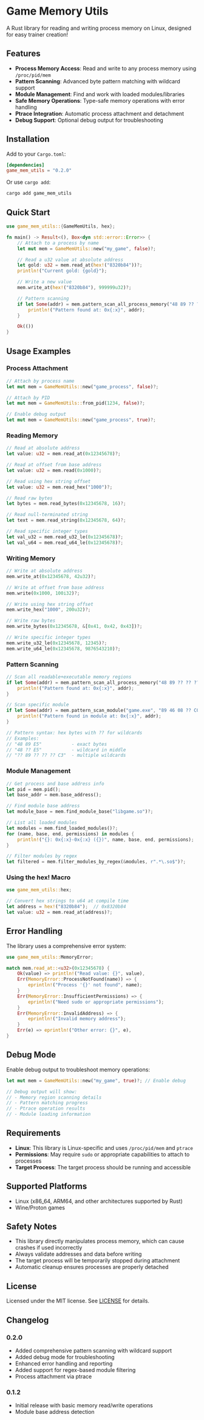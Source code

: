 # Game Memory Utils

A Rust library for reading and writing process memory on Linux, designed for easy trainer creation!

## Features

- **Process Memory Access**: Read and write to any process memory using `/proc/pid/mem`
- **Pattern Scanning**: Advanced byte pattern matching with wildcard support
- **Module Management**: Find and work with loaded modules/libraries
- **Safe Memory Operations**: Type-safe memory operations with error handling
- **Ptrace Integration**: Automatic process attachment and detachment
- **Debug Support**: Optional debug output for troubleshooting

## Installation

Add to your `Cargo.toml`:

```toml
[dependencies]
game_mem_utils = "0.2.0"
```

Or use `cargo add`:

```bash
cargo add game_mem_utils
```

## Quick Start

```rust
use game_mem_utils::{GameMemUtils, hex};

fn main() -> Result<(), Box<dyn std::error::Error>> {
    // Attach to a process by name
    let mut mem = GameMemUtils::new("my_game", false)?;

    // Read a u32 value at absolute address
    let gold: u32 = mem.read_at(hex!("8320b84"))?;
    println!("Current gold: {gold}");

    // Write a new value
    mem.write_at(hex!("8320b84"), 999999u32)?;

    // Pattern scanning
    if let Some(addr) = mem.pattern_scan_all_process_memory("48 89 ?? ?? ?? C3")? {
        println!("Pattern found at: 0x{:x}", addr);
    }

    Ok(())
}
```

## Usage Examples

### Process Attachment

```rust
// Attach by process name
let mut mem = GameMemUtils::new("game_process", false)?;

// Attach by PID
let mut mem = GameMemUtils::from_pid(1234, false)?;

// Enable debug output
let mut mem = GameMemUtils::new("game_process", true)?;
```

### Reading Memory

```rust
// Read at absolute address
let value: u32 = mem.read_at(0x12345678)?;

// Read at offset from base address
let value: u32 = mem.read(0x1000)?;

// Read using hex string offset
let value: u32 = mem.read_hex("1000")?;

// Read raw bytes
let bytes = mem.read_bytes(0x12345678, 16)?;

// Read null-terminated string
let text = mem.read_string(0x12345678, 64)?;

// Read specific integer types
let val_u32 = mem.read_u32_le(0x12345678)?;
let val_u64 = mem.read_u64_le(0x12345678)?;
```

### Writing Memory

```rust
// Write at absolute address
mem.write_at(0x12345678, 42u32)?;

// Write at offset from base address
mem.write(0x1000, 100i32)?;

// Write using hex string offset
mem.write_hex("1000", 200u32)?;

// Write raw bytes
mem.write_bytes(0x12345678, &[0x41, 0x42, 0x43])?;

// Write specific integer types
mem.write_u32_le(0x12345678, 12345)?;
mem.write_u64_le(0x12345678, 9876543210)?;
```

### Pattern Scanning

```rust
// Scan all readable+executable memory regions
if let Some(addr) = mem.pattern_scan_all_process_memory("48 89 ?? ?? ?? C3")? {
    println!("Pattern found at: 0x{:x}", addr);
}

// Scan specific module
if let Some(addr) = mem.pattern_scan_module("game.exe", "89 46 08 ?? C0")? {
    println!("Pattern found in module at: 0x{:x}", addr);
}

// Pattern syntax: hex bytes with ?? for wildcards
// Examples:
// "48 89 E5"           - exact bytes
// "48 ?? E5"           - wildcard in middle
// "?? 89 ?? ?? ?? C3"  - multiple wildcards
```

### Module Management

```rust
// Get process and base address info
let pid = mem.pid();
let base_addr = mem.base_address();

// Find module base address
let module_base = mem.find_module_base("libgame.so")?;

// List all loaded modules
let modules = mem.find_loaded_modules()?;
for (name, base, end, permissions) in modules {
    println!("{}: 0x{:x}-0x{:x} ({})", name, base, end, permissions);
}

// Filter modules by regex
let filtered = mem.filter_modules_by_regex(&modules, r".*\.so$")?;
```

### Using the hex! Macro

```rust
use game_mem_utils::hex;

// Convert hex strings to u64 at compile time
let address = hex!("8320b84");  // 0x8320b84
let value: u32 = mem.read_at(address)?;
```

## Error Handling

The library uses a comprehensive error system:

```rust
use game_mem_utils::MemoryError;

match mem.read_at::<u32>(0x12345678) {
    Ok(value) => println!("Read value: {}", value),
    Err(MemoryError::ProcessNotFound(name)) => {
        eprintln!("Process '{}' not found", name);
    }
    Err(MemoryError::InsufficientPermissions) => {
        eprintln!("Need sudo or appropriate permissions");
    }
    Err(MemoryError::InvalidAddress) => {
        eprintln!("Invalid memory address");
    }
    Err(e) => eprintln!("Other error: {}", e),
}
```

## Debug Mode

Enable debug output to troubleshoot memory operations:

```rust
let mut mem = GameMemUtils::new("my_game", true)?; // Enable debug

// Debug output will show:
// - Memory region scanning details
// - Pattern matching progress
// - Ptrace operation results
// - Module loading information
```

## Requirements

- **Linux**: This library is Linux-specific and uses `/proc/pid/mem` and `ptrace`
- **Permissions**: May require `sudo` or appropriate capabilities to attach to processes
- **Target Process**: The target process should be running and accessible

## Supported Platforms

- Linux (x86_64, ARM64, and other architectures supported by Rust)
- Wine/Proton games

## Safety Notes

- This library directly manipulates process memory, which can cause crashes if used incorrectly
- Always validate addresses and data before writing
- The target process will be temporarily stopped during attachment
- Automatic cleanup ensures processes are properly detached

## License

Licensed under the MIT license. See [LICENSE](LICENSE) for details.

## Changelog

### 0.2.0

- Added comprehensive pattern scanning with wildcard support
- Added debug mode for troubleshooting
- Enhanced error handling and reporting
- Added support for regex-based module filtering
- Process attachment via ptrace

### 0.1.2

- Initial release with basic memory read/write operations
- Module base address detection
